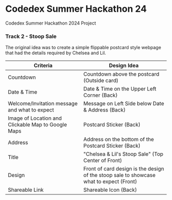 # Codedex Summer Hackathon 24
 Codedex Summer Hackathon 2024 Project

### Track 2 - Stoop Sale

The original idea was to create a simple flippable postcard style webpage that had the details required by Chelsea and Lil.

| Criteria | Design Idea |
| --- | --- |
| Countdown | Countdown above the postcard (Outside card) |
| Date & Time | Date & Time on the Upper Left Corner (Back) |
| Welcome/Invitation message and what to expect | Message on Left Side below Date & Address (Back)|
| Image of Location and Clickable Map to Google Maps | Postcard Sticker (Back) |
| Address | Address on the bottom of the Postcard Sticker (Back) |
| Title | "Chelsea & Lil's Stoop Sale" (Top Center of Front) |
| Design | Front of card design is the design of the stoop sale to showcase what to expect (Front) |
| Shareable Link | Shareable Icon (Back) |
